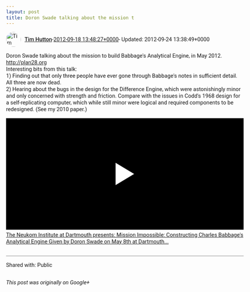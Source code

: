```yaml
---
layout: post
title: Doron Swade talking about the mission t
---
```


<html><head><meta charset="utf-8"><title>Doron Swade talking about the mission to build Babbage&amp;#39;s Analytical Engin...</title><style>body {font: 11pt Roboto, Arial, sans-serif; max-width: 640px; margin: 24px;}.author-photo {border-radius: 50%; margin-right: 10px; width: 40px;}.author {font-weight: 500;}.main-content {margin: 15px 0 15px;}.post-title {font-weight: bold;}.location {display: block; margin-top: 15px;}.location img {float: left; margin-right: 5px; width: 20px;}.media-link {display: inline-block; max-width: 100%; vertical-align: top;}.media-link p {margin-top: 5px; max-height: 4em; overflow: scroll;}.media {max-height: 100vh; max-width: 100%;}.video-placeholder {background: black; display: flex; height: 300px; max-width: 100%; width: 640px;}.play-icon {border-bottom: 30px solid transparent; border-left: 50px solid white; border-top: 30px solid transparent; color: white; margin: auto;}.album {max-height: 800px; overflow: scroll; width: calc(100vw - 48px);}.album .media-link {margin-right: 5px; max-width: 250px;}.album .media {max-height: 250px;}.link-embed {border-top: 1px solid lightgrey; display: block; margin-top: 20px;}.link-embed img {max-width: 100%;}.inline-link-embed {display: block;}.inline-link-embed img {vertical-align: middle;}.link-title {display: inline-block; font-size: medium; font-weight: 300; padding-left: 1em;}.reshare-attribution {display: block; font-weight: bold; margin-bottom: 10px;}.poll-image {margin-bottom: 5px; max-height: 300px; max-width: 500px;}.poll-choice {align-items: center; display: flex; margin-bottom: 5px; max-width: 500px;}.poll-choice-percentage {background-color: lightblue; height: 100%; left: 0; position: absolute; z-index: -1;}.poll-choice-selected {margin-right: 5px;}.poll-choice-results {border: 1px solid lightgray; border-radius: 5px; display: flex; line-height: 40px; overflow: hidden; padding: 0 8px; position: relative;}.poll-choice-results, .poll-choice-description {flex-grow: 1; margin-right: 10px;}.poll-choice-image {width: 100%;}.poll-choice-image, .poll-choice-image img {max-height: 40px; max-width: 100px;}.poll-choice-votes {max-height: 100px; overflow: auto;}.plus-entity-embed {color: black; display: block; text-decoration: none;}.plus-entity-embed-cover-photo {max-height: 300px; max-width: 100%;}.plus-entity-embed-info {padding: 0 1em 1em;}.plus-entity-embed-info h2 {font-weight: 500; margin: 10px 0;}.plus-entity-embed-info p {font-size: small; margin: 0;}.collection-owner-avatar {border-radius: 50%; border: 2px solid white; height: 40px; margin-top: -22px;}.visibility {padding: 1em 0; border-top: 1px solid grey;}.post-activity {padding: 1em 0; border-top: 1px solid grey;}.comments {border-top: 1px solid gray; padding-top: 1em;}.comment + .comment {margin-top: 1em;}.comment .media-link, .comment .inline-link-embed {margin-top: 5px;}</style></head><body><div style="margin-bottom:1em;"><div style="display:flex; align-items:center"><img class="author-photo" src="https://lh4.googleusercontent.com/-epo4ZZKNqEw/AAAAAAAAAAI/AAAAAAAAVSU/qu3LpcHEnoQ/s64-c/photo.jpg" alt="Tim Hutton"><a href="https://plus.google.com/+TimHutton" target="_blank" class="author">Tim Hutton</a> - <a target="_blank" href="https://plus.google.com/+TimHutton/posts/7NzGYRz4Kik">2012-09-18 13:48:27+0000</a><span> - Updated: 2012-09-24 13:38:49+0000</span></div><div class="main-content">Doron Swade talking about the mission to build Babbage&#39;s Analytical Engine, in May 2012.<br><a rel="nofollow" target="_blank" href="http://plan28.org" class="ot-anchor bidi_isolate" jslog="10929; track:click" dir="ltr">http://plan28.org</a><br>Interesting bits from this talk:<br>1) Finding out that only three people have ever gone through Babbage&#39;s notes in sufficient detail. All three are now dead.<br>2) Hearing about the bugs in the design for the Difference Engine, which were astonishingly minor and only concerned with strength and friction. Compare with the issues in Codd&#39;s 1968 design for a self-replicating computer, which while still minor were logical and required components to be redesigned. (See my 2010 paper.)</div><a href="http://www.youtube.com/watch?v=FFUuN-ZRLz8" target="_blank" class="media-link"><div class="video-placeholder" title="The Neukom Institute at Dartmouth presents: Mission Impossible: Constructing Charles Babbage&#39;s Analytical Engine Given by Doron Swade on May 8th at Dartmouth..."><span class="play-icon"></span></div><p>The Neukom Institute at Dartmouth presents: Mission Impossible: Constructing Charles Babbage&#39;s Analytical Engine Given by Doron Swade on May 8th at Dartmouth...</p></a></div><div class="visibility">Shared with: Public</div></body></html>

<i>This post was originally on Google+</i>